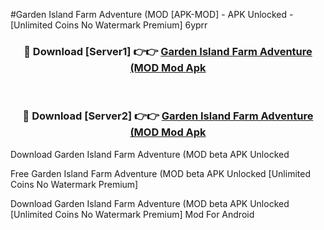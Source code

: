 #Garden Island Farm Adventure (MOD [APK-MOD] - APK Unlocked - [Unlimited Coins No Watermark Premium] 6yprr



<div align="center">

<h3>🔴 Download [Server1] 👉👉 <a href="https://momento.my/?title=Garden_Island_Farm_Adventure_(MOD">Garden Island Farm Adventure (MOD Mod Apk</a></h3><br>

<h3>🔴 Download [Server2] 👉👉 <a href="https://momento.my/?title=Garden_Island_Farm_Adventure_(MOD">Garden Island Farm Adventure (MOD Mod Apk</a></h3>
</div>



Download Garden Island Farm Adventure (MOD beta APK Unlocked

Free Garden Island Farm Adventure (MOD beta APK Unlocked [Unlimited Coins No Watermark Premium]

Download Garden Island Farm Adventure (MOD beta APK Unlocked [Unlimited Coins No Watermark Premium] Mod For Android
